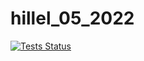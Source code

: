 # hillel_05_2022


[![Tests Status](https://github.com/SergKirichenko/hillel_05_2022/actions/workflows/Check-quality.yml/badge.svg?branch=master)](https://github.com/SergKirichenko/hillel_05_2022/actions/workflows/Check-quality.yml)